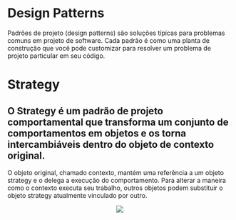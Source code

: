 # Design Patterns
Padrões de projeto (design patterns) são soluções típicas para problemas comuns em projeto de software. Cada padrão é como uma planta de construção que você pode customizar para resolver um problema de projeto particular em seu código.

# Strategy
## O Strategy é um padrão de projeto comportamental que transforma um conjunto de comportamentos em objetos e os torna intercambiáveis dentro do objeto de contexto original.

O objeto original, chamado contexto, mantém uma referência a um objeto strategy e o delega a execução do comportamento. Para alterar a maneira como o contexto executa seu trabalho, outros objetos podem substituir o objeto strategy atualmente vinculado por outro.

<div align="center">
  <img src="https://user-images.githubusercontent.com/8028269/164507898-ca59b7d5-105d-434b-840d-7310273cbcf2.png"/>
</div>
